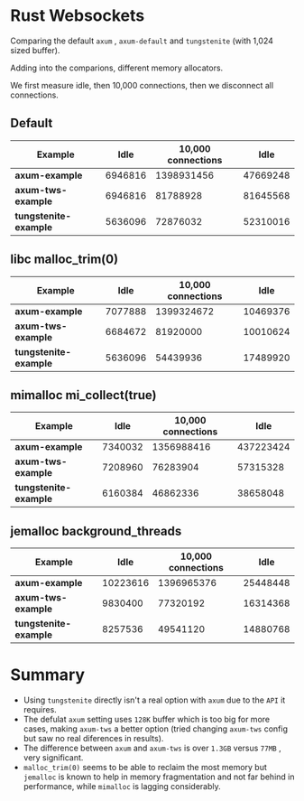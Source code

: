# Rust Websockets

Comparing the default `axum` , `axum-default` and `tungstenite` (with 1,024 sized buffer).

Adding into the comparions, different memory allocators.

We first measure idle, then 10,000 connections, then we disconnect all connections.

## Default

| Example               | Idle     | 10,000 connections  | Idle   |
|-----------------------|----------|------------|-------------|
| **axum-example**      | 6946816  | 1398931456 | 47669248    |
| **axum-tws-example**  | 6946816  | 81788928   | 81645568    |
| **tungstenite-example**| 5636096  | 72876032   | 52310016    |

## libc malloc_trim(0)

| Example               | Idle     | 10,000 connections  | Idle   |
|-----------------------|----------|------------|-------------|
| **axum-example**      | 7077888  | 1399324672 | 10469376    |
| **axum-tws-example**  | 6684672  | 81920000   | 10010624    |
| **tungstenite-example**| 5636096  | 54439936   | 17489920    |

## mimalloc mi_collect(true)

| Example               | Idle     | 10,000 connections  | Idle   |
|-----------------------|----------|------------|-------------|
| **axum-example**      | 7340032  | 1356988416 | 437223424   |
| **axum-tws-example**  | 7208960  | 76283904   | 57315328    |
| **tungstenite-example**| 6160384  | 46862336   | 38658048    |


## jemalloc background_threads

| Example               | Idle     | 10,000 connections  | Idle   |
|-----------------------|-----------|------------|-------------|
| **axum-example**      | 10223616  | 1396965376 | 25448448    |
| **axum-tws-example**  | 9830400   | 77320192   | 16314368    |
| **tungstenite-example**| 8257536   | 49541120   | 14880768    |


# Summary

* Using `tungstenite` directly isn't a real option with `axum` due to the `API` it requires.
* The defulat `axum` setting uses `128K` buffer which is too big for more cases, making `axum-tws` a better option (tried changing `axum-tws` config but saw no real diferences in results).
* The difference between `axum` and `axum-tws` is over `1.3GB` versus `77MB` , very significant.
* `malloc_trim(0)` seems to be able to reclaim the most memory but `jemalloc` is known to help in memory fragmentation and not far behind in performance, while `mimalloc` is lagging considerably. 


